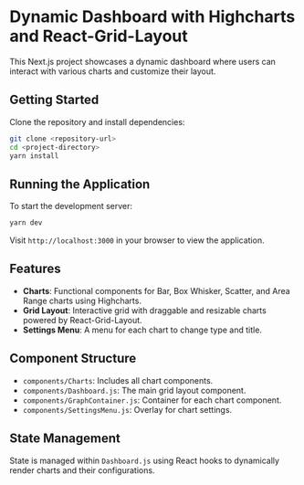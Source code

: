 # Dynamic Dashboard with Highcharts and React-Grid-Layout

This Next.js project showcases a dynamic dashboard where users can interact with various charts and customize their layout.

## Getting Started

Clone the repository and install dependencies:

```bash
git clone <repository-url>
cd <project-directory>
yarn install
```

## Running the Application

To start the development server:

```bash
yarn dev
```

Visit `http://localhost:3000` in your browser to view the application.

## Features

- **Charts**: Functional components for Bar, Box Whisker, Scatter, and Area Range charts using Highcharts.
- **Grid Layout**: Interactive grid with draggable and resizable charts powered by React-Grid-Layout.
- **Settings Menu**: A menu for each chart to change type and title.

## Component Structure

- `components/Charts`: Includes all chart components.
- `components/Dashboard.js`: The main grid layout component.
- `components/GraphContainer.js`: Container for each chart component.
- `components/SettingsMenu.js`: Overlay for chart settings.

## State Management

State is managed within `Dashboard.js` using React hooks to dynamically render charts and their configurations.
